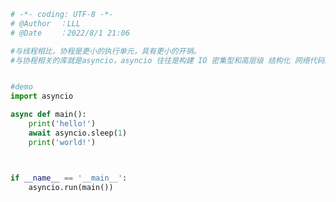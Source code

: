 
<BlogInfo title="1.什么是协程" author="白日梦想猿" pv=0 read_times=0 pre_cost_time=0分18秒 category="协程" tag_list="['协程']" create_time="2022.08.01 21:06:17" update_time="2022.08.01 21:27:05" />

```python
# -*- coding: UTF-8 -*-                            
# @Author  ：LLL                         
# @Date    ：2022/8/1 21:06  

#与线程相比，协程是更小的执行单元，具有更小的开销。
#与协程相关的库就是asyncio，asyncio 往往是构建 IO 密集型和高层级 结构化 网络代码的最佳选择。


#demo
import asyncio

async def main():
    print('hello!')
    await asyncio.sleep(1)
    print('world!')



if __name__ == '__main__':
    asyncio.run(main())





```
